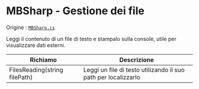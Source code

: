 # MBSharp - Gestione dei file

Origine : [`MBSharp.cs`](../../../MBSharp.cs)

Leggi il contenuto di un file di testo e stampalo sulla console, utile per visualizzare dati esterni.

| Richiamo | Descrizione |
|--------------------------|--------------|
| FilesReading(string filePath) | Leggi un file di testo utilizando il suo path per localizzarlo|
